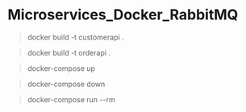 # Microservices_Docker_RabbitMQ

> docker build -t customerapi .

> docker build -t orderapi .

> docker-compose up

> docker-compose down

> docker-compose run --rm